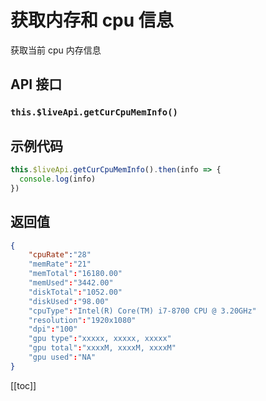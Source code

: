 # 获取内存和 cpu 信息 <BadgeTip text="异步接口" type="green"></BadgeTip>

获取当前 cpu 内存信息

## API 接口

### `this.$liveApi.getCurCpuMemInfo()`

## 示例代码

```js
this.$liveApi.getCurCpuMemInfo().then(info => {
  console.log(info)
})
```

## 返回值

```json
{
    "cpuRate":"28"
    "memRate":"21"
    "memTotal":"16180.00"
    "memUsed":"3442.00"
    "diskTotal":"1052.00"
    "diskUsed":"98.00"
    "cpuType":"Intel(R) Core(TM) i7-8700 CPU @ 3.20GHz"
    "resolution":"1920x1080"
    "dpi":"100"
    "gpu type":"xxxxx, xxxxx, xxxxx"
    "gpu total":"xxxxM, xxxxM, xxxxM"
    "gpu used":"NA"
}
```

[[toc]]
